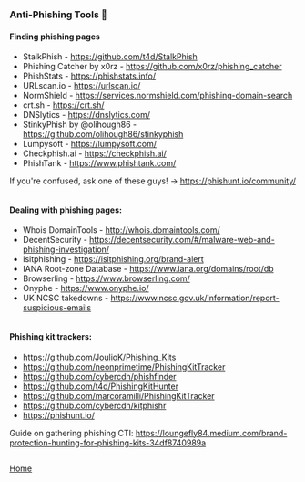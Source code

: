 ### Anti-Phishing Tools 🎣 

#### Finding phishing pages

- StalkPhish - https://github.com/t4d/StalkPhish
- Phishing Catcher by x0rz - https://github.com/x0rz/phishing_catcher
- PhishStats - https://phishstats.info/
- URLscan.io - https://urlscan.io/
- NormShield - https://services.normshield.com/phishing-domain-search
- crt.sh - https://crt.sh/
- DNSlytics - https://dnslytics.com/
- StinkyPhish by @olihough86 - https://github.com/olihough86/stinkyphish
- Lumpysoft - https://lumpysoft.com/
- Checkphish.ai - https://checkphish.ai/
- PhishTank - https://www.phishtank.com/

If you're confused, ask one of these guys! -> https://phishunt.io/community/

```

```

#### Dealing with phishing pages:

- Whois DomainTools - http://whois.domaintools.com/
- DecentSecurity - https://decentsecurity.com/#/malware-web-and-phishing-investigation/
- isitphishing - https://isitphishing.org/brand-alert
- IANA Root-zone Database - https://www.iana.org/domains/root/db
- Browserling - https://www.browserling.com/
- Onyphe - https://www.onyphe.io/
- UK NCSC takedowns - https://www.ncsc.gov.uk/information/report-suspicious-emails

```

```

#### Phishing kit trackers: 

- https://github.com/JoulioK/Phishing_Kits
- https://github.com/neonprimetime/PhishingKitTracker
- https://github.com/cybercdh/phishfinder
- https://github.com/t4d/PhishingKitHunter
- https://github.com/marcoramilli/PhishingKitTracker
- https://github.com/cybercdh/kitphishr
- https://phishunt.io/

Guide on gathering phishing CTI: https://loungefly84.medium.com/brand-protection-hunting-for-phishing-kits-34df8740989a

```

```
[Home](https://github.com/BushidoUK/Opensource-tools)

